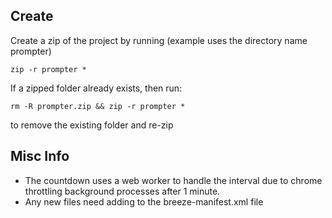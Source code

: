 ## Create
Create a zip of the project by running (example uses the directory name prompter)
```
zip -r prompter *

```

If a zipped folder already exists, then run:
```
rm -R prompter.zip && zip -r prompter *

```

to remove the existing folder and re-zip




## Misc Info
 - The countdown uses a web worker to handle the interval due to chrome throttling background processes after 1 minute.
 - Any new files need adding to the breeze-manifest.xml file
